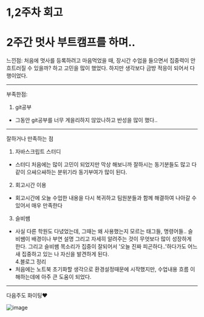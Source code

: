 # 1,2주차 회고

# 2주간 멋사 부트캠프를 하며..

느낀점: 처음에 멋사를 등록하려고 마음먹었을 때, 장시간 수업을 들으면서 집중력이 안흐트러질 수 있을까? 하고 고민을 많이 했었다. 하지만 생각보다 금방 적응이 되어서 다행이었다.

---

부족한점:

1. git공부<br>

- 그동안 git공부를 너무 게을리하지 않았나하고 반성을 많이 했다..<br>

---

잘하거나 만족하는 점

1. 자바스크립트 스터디 <br>

- 스터디 처음에는 많이 고민이 되었지만 막상 해보니까 잘하시는 동기분들도 많고 다같이 으쌰으쌰하는 분위기라 동기부여가 많이 된다.<br>

2. 회고시간 이용<br>

- 회고시간에 오늘 수업한 내용을 다시 복귀하고 팀원분들과 함께 해결하여 나아갈 수 있어서 매우 만족한다<br>

3. 슬비쌤<br>

- 사실 다른 학원도 다녔었는데, 그때는 왜 사용했는지 모르는 태그들, 명령어들..
  슬비쌤이 배경이나 부연 설명 그리고 자세히 알려주는 것이 무엇보다 많이 성장하게 한다.
  그리고 슬비쌤 목소리가 집중이 잘되어서 '오늘 진짜 피곤하다..'하다가도 어느새 집중하고 있는 나 자신을 발견하게 된다.<br> 4.블로그 정리<br>
- 처음에는 노트북 초기화할 생각으로 환경설정때문에 시작했지만, 수업내용 흐름 이해하는데에 아주 큰 도움이 되었다.<br>

---

다음주도 화이팅♥︎

![image](/src/assets/images/jiwon.jpeg)
